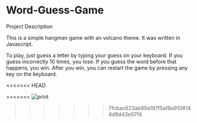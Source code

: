# Word-Guess-Game

Project Description

This is a simple hangman game with an volcano theme. It was written in Javascript. 

To play, just guess a letter by typing your guess on your keyboard. If you guess incorrectly 10 times, you lose. If you guess the word before that happens, you win. After you win, you can restart the game by pressing any key on the keyboard.

<<<<<<< HEAD



=======
![print](https://user-images.githubusercontent.com/46904899/55296271-3e9a9100-53d4-11e9-92d6-cc43e335d362.jpg)
>>>>>>> 7fcbac623ab89a197f5af8a9108144d8d43e07f4

